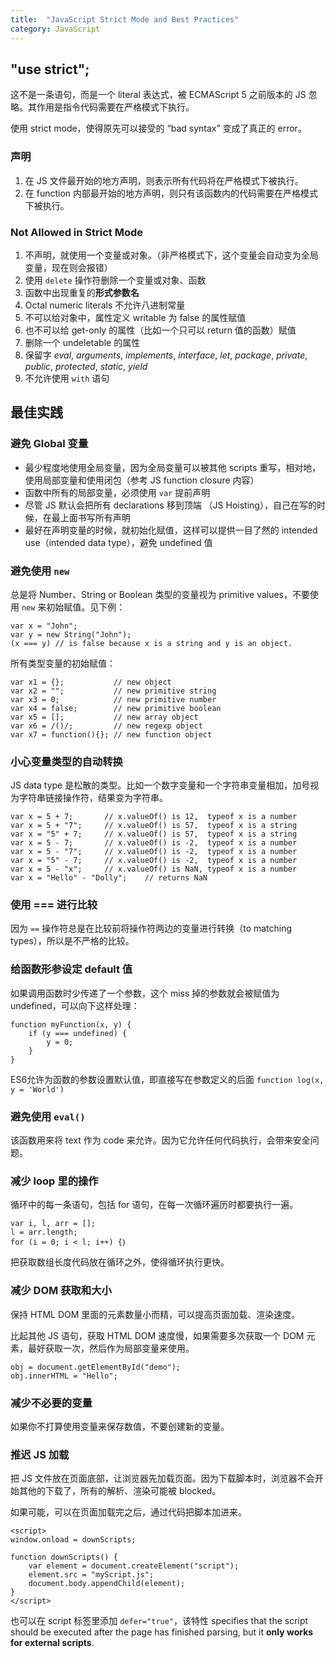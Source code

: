 ```yaml
---
title:  "JavaScript Strict Mode and Best Practices"
category: JavaScript
---
```

## "use strict";

这不是一条语句，而是一个 literal 表达式，被 ECMAScript 5 之前版本的 JS 忽略。其作用是指令代码需要在严格模式下执行。

使用 strict mode，使得原先可以接受的 “bad syntax” 变成了真正的 error。

### 声明

1. 在 JS 文件最开始的地方声明，则表示所有代码将在严格模式下被执行。
2. 在 function 内部最开始的地方声明，则只有该函数内的代码需要在严格模式下被执行。

### Not Allowed in Strict Mode

1. 不声明，就使用一个变量或对象。（非严格模式下，这个变量会自动变为全局变量，现在则会报错）
2. 使用 `delete` 操作符删除一个变量或对象、函数
3. 函数中出现重复的**形式参数名**
4. Octal numeric literals 不允许八进制常量
5. 不可以给对象中，属性定义 writable 为 false 的属性赋值
6. 也不可以给 get-only 的属性（比如一个只可以 return 值的函数）赋值
7. 删除一个 undeletable 的属性
8. 保留字 _eval_, _arguments_, _implements_, _interface_, _let_, _package_, _private_, _public_, _protected_, _static_, _yield_ 
9. 不允许使用 `with` 语句

<!--more-->

## 最佳实践

### 避免 Global 变量

+ 最少程度地使用全局变量，因为全局变量可以被其他 scripts 重写，相对地，使用局部变量和使用闭包（参考 JS function closure 内容）
+ 函数中所有的局部变量，必须使用 `var` 提前声明
+ 尽管 JS 默认会把所有 declarations 移到顶端 （JS Hoisting），自己在写的时候，在最上面书写所有声明
+ <span class="blue-text">最好在声明变量的时候，就初始化赋值</span>，这样可以提供一目了然的 intended use（intended data type），避免 undefined 值

### 避免使用 `new`

总是将 Number、String or Boolean 类型的变量视为 primitive values，不要使用 `new` 来初始赋值。见下例：

    var x = "John";             
    var y = new String("John");
    (x === y) // is false because x is a string and y is an object.

所有类型变量的初始赋值：

    var x1 = {};           // new object
    var x2 = "";           // new primitive string
    var x3 = 0;            // new primitive number
    var x4 = false;        // new primitive boolean
    var x5 = [];           // new array object
    var	x6 = /()/;         // new regexp object
    var x7 = function(){}; // new function object

### 小心变量类型的自动转换

JS data type 是松散的类型。比如一个数字变量和一个字符串变量相加，加号视为字符串链接操作符，结果变为字符串。

    var x = 5 + 7;       // x.valueOf() is 12,  typeof x is a number
    var x = 5 + "7";     // x.valueOf() is 57,  typeof x is a string
    var x = "5" + 7;     // x.valueOf() is 57,  typeof x is a string
    var x = 5 - 7;       // x.valueOf() is -2,  typeof x is a number
    var x = 5 - "7";     // x.valueOf() is -2,  typeof x is a number
    var x = "5" - 7;     // x.valueOf() is -2,  typeof x is a number
    var x = 5 - "x";     // x.valueOf() is NaN, typeof x is a number
    var x = "Hello" - "Dolly";    // returns NaN

### 使用 === 进行比较

因为 `==` 操作符总是<span class="blue-text">在比较前将操作符两边的变量进行转换</span>（to matching types），所以是不严格的比较。

### 给函数形参设定 default 值

如果调用函数时少传递了一个参数，这个 miss 掉的参数就会被赋值为 undefined，可以向下这样处理：

    function myFunction(x, y) {
        if (y === undefined) {
            y = 0;
        }
    }

ES6允许为函数的参数设置默认值，即直接写在参数定义的后面 `function log(x, y = 'World')`

### 避免使用 `eval()`

该函数用来将 text 作为 code 来允许。因为它允许任何代码执行，会带来安全问题。

### 减少 loop 里的操作

循环中的每一条语句，包括 for 语句，在每一次循环遍历时都要执行一遍。

    var i, l, arr = [];
    l = arr.length;
    for (i = 0; i < l; i++) {｝

把获取数组长度代码放在循环之外，使得循环执行更快。

### 减少 DOM 获取和大小

保持 HTML DOM 里面的元素数量小而精，可以提高页面加载、渲染速度。

比起其他 JS 语句，获取 HTML DOM 速度慢，如果需要多次获取一个 DOM 元素，最好获取一次，然后作为局部变量来使用。

    obj = document.getElementById("demo");
    obj.innerHTML = "Hello";

### 减少不必要的变量

如果你不打算使用变量来保存数值，不要创建新的变量。

### 推迟 JS 加载

把 JS 文件放在页面底部，让浏览器先加载页面。因为下载脚本时，浏览器不会开始其他的下载了，所有的解析、渲染可能被 blocked。

如果可能，可以在页面加载完之后，通过代码把脚本加进来。

    <script>
    window.onload = downScripts;

    function downScripts() {
        var element = document.createElement("script");
        element.src = "myScript.js";
        document.body.appendChild(element);
    }
    </script>

也可以在 script 标签里添加 `defer="true"`，该特性 specifies that the script should be executed after the page has finished parsing, but it **only works for external scripts**.
